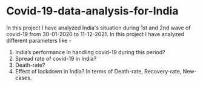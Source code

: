 # Covid-19-data-analysis-for-India
In this project I have analyzed India's situation during 1st and 2nd wave of covid-19 from 30-01-2020 to 11-12-2021. In this project I have analyzed different parameters like -
1. India’s performance in handling covid-19 during this period?
2. Spread rate of covid-19 in India?
3. Death-rate?
4. Effect of lockdown in India? In terms of Death-rate, Recovery-rate, New-cases.
